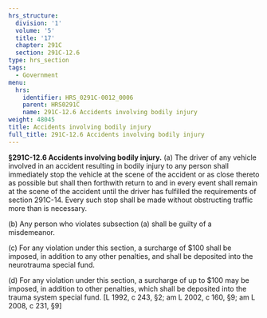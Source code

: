 ```yaml
---
hrs_structure:
  division: '1'
  volume: '5'
  title: '17'
  chapter: 291C
  section: 291C-12.6
type: hrs_section
tags:
  - Government
menu:
  hrs:
    identifier: HRS_0291C-0012_0006
    parent: HRS0291C
    name: 291C-12.6 Accidents involving bodily injury
weight: 48045
title: Accidents involving bodily injury
full_title: 291C-12.6 Accidents involving bodily injury
---
```

**§291C-12.6 Accidents involving bodily injury.** (a) The driver of any vehicle involved in an accident resulting in bodily injury to any person shall immediately stop the vehicle at the scene of the accident or as close thereto as possible but shall then forthwith return to and in every event shall remain at the scene of the accident until the driver has fulfilled the requirements of section 291C-14\. Every such stop shall be made without obstructing traffic more than is necessary.

(b) Any person who violates subsection (a) shall be guilty of a misdemeanor.

(c) For any violation under this section, a surcharge of $100 shall be imposed, in addition to any other penalties, and shall be deposited into the neurotrauma special fund.

(d) For any violation under this section, a surcharge of up to $100 may be imposed, in addition to other penalties, which shall be deposited into the trauma system special fund. [L 1992, c 243, §2; am L 2002, c 160, §9; am L 2008, c 231, §9]